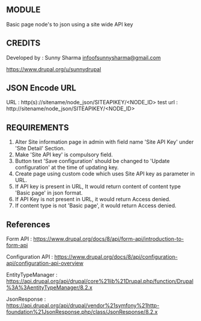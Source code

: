 MODULE
------
Basic page node's to json using a site wide API key

CREDITS
-------------
Developed by : Sunny Sharma 
<infoofsunnysharma@gmail.com>

https://www.drupal.org/u/sunnydrupal

JSON Encode URL
-----------------
URL : http(s)://sitename/node_json/SITEAPIKEY/<NODE_ID>
test url : http://sitename/node_json/SITEAPIKEY/<NODE_ID>

REQUIREMENTS
-------------
1) Alter Site information page in admin with field name 'Site API Key' under 'Site Detail' Section.
2) Make 'Site API key' is compulsory field.
3) Button text 'Save configuration' should be changed to 'Update configuration' at the time of updating key.
4) Create page using custom code which uses Site API key as parameter in URL.
5) If API key is present in URL, It would return content of content type 'Basic page' in json format.
6) If API Key is not present in URL, it would return Access denied.
7) If content type is not 'Basic page', it would return Access denied.

References
-------------
Form API : 
https://www.drupal.org/docs/8/api/form-api/introduction-to-form-api

Configuration API : 
https://www.drupal.org/docs/8/api/configuration-api/configuration-api-overview

EntityTypeManager :
https://api.drupal.org/api/drupal/core%21lib%21Drupal.php/function/Drupal%3A%3AentityTypeManager/8.2.x

JsonResponse : 
https://api.drupal.org/api/drupal/vendor%21symfony%21http-foundation%21JsonResponse.php/class/JsonResponse/8.2.x
